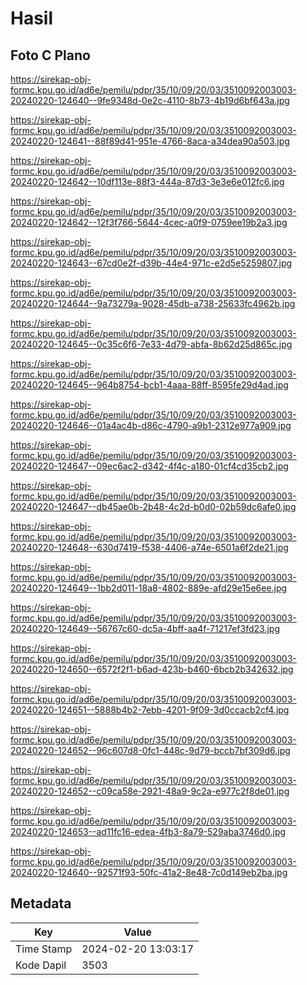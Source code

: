 # Hasil

## Foto C Plano

https://sirekap-obj-formc.kpu.go.id/ad6e/pemilu/pdpr/35/10/09/20/03/3510092003003-20240220-124640--9fe9348d-0e2c-4110-8b73-4b19d6bf643a.jpg

https://sirekap-obj-formc.kpu.go.id/ad6e/pemilu/pdpr/35/10/09/20/03/3510092003003-20240220-124641--88f89d41-951e-4766-8aca-a34dea90a503.jpg

https://sirekap-obj-formc.kpu.go.id/ad6e/pemilu/pdpr/35/10/09/20/03/3510092003003-20240220-124642--10df113e-88f3-444a-87d3-3e3e6e012fc6.jpg

https://sirekap-obj-formc.kpu.go.id/ad6e/pemilu/pdpr/35/10/09/20/03/3510092003003-20240220-124642--12f3f766-5644-4cec-a0f9-0759ee19b2a3.jpg

https://sirekap-obj-formc.kpu.go.id/ad6e/pemilu/pdpr/35/10/09/20/03/3510092003003-20240220-124643--67cd0e2f-d39b-44e4-971c-e2d5e5259807.jpg

https://sirekap-obj-formc.kpu.go.id/ad6e/pemilu/pdpr/35/10/09/20/03/3510092003003-20240220-124644--9a73279a-9028-45db-a738-25633fc4962b.jpg

https://sirekap-obj-formc.kpu.go.id/ad6e/pemilu/pdpr/35/10/09/20/03/3510092003003-20240220-124645--0c35c6f6-7e33-4d79-abfa-8b62d25d865c.jpg

https://sirekap-obj-formc.kpu.go.id/ad6e/pemilu/pdpr/35/10/09/20/03/3510092003003-20240220-124645--964b8754-bcb1-4aaa-88ff-8595fe29d4ad.jpg

https://sirekap-obj-formc.kpu.go.id/ad6e/pemilu/pdpr/35/10/09/20/03/3510092003003-20240220-124646--01a4ac4b-d86c-4790-a9b1-2312e977a909.jpg

https://sirekap-obj-formc.kpu.go.id/ad6e/pemilu/pdpr/35/10/09/20/03/3510092003003-20240220-124647--09ec6ac2-d342-4f4c-a180-01cf4cd35cb2.jpg

https://sirekap-obj-formc.kpu.go.id/ad6e/pemilu/pdpr/35/10/09/20/03/3510092003003-20240220-124647--db45ae0b-2b48-4c2d-b0d0-02b59dc6afe0.jpg

https://sirekap-obj-formc.kpu.go.id/ad6e/pemilu/pdpr/35/10/09/20/03/3510092003003-20240220-124648--630d7419-f538-4406-a74e-6501a6f2de21.jpg

https://sirekap-obj-formc.kpu.go.id/ad6e/pemilu/pdpr/35/10/09/20/03/3510092003003-20240220-124649--1bb2d011-18a8-4802-889e-afd29e15e6ee.jpg

https://sirekap-obj-formc.kpu.go.id/ad6e/pemilu/pdpr/35/10/09/20/03/3510092003003-20240220-124649--56767c60-dc5a-4bff-aa4f-71217ef3fd23.jpg

https://sirekap-obj-formc.kpu.go.id/ad6e/pemilu/pdpr/35/10/09/20/03/3510092003003-20240220-124650--6572f2f1-b6ad-423b-b460-6bcb2b342632.jpg

https://sirekap-obj-formc.kpu.go.id/ad6e/pemilu/pdpr/35/10/09/20/03/3510092003003-20240220-124651--5888b4b2-7ebb-4201-9f09-3d0ccacb2cf4.jpg

https://sirekap-obj-formc.kpu.go.id/ad6e/pemilu/pdpr/35/10/09/20/03/3510092003003-20240220-124652--96c607d8-0fc1-448c-9d79-bccb7bf309d6.jpg

https://sirekap-obj-formc.kpu.go.id/ad6e/pemilu/pdpr/35/10/09/20/03/3510092003003-20240220-124652--c09ca58e-2921-48a9-9c2a-e977c2f8de01.jpg

https://sirekap-obj-formc.kpu.go.id/ad6e/pemilu/pdpr/35/10/09/20/03/3510092003003-20240220-124653--ad11fc16-edea-4fb3-8a79-529aba3746d0.jpg

https://sirekap-obj-formc.kpu.go.id/ad6e/pemilu/pdpr/35/10/09/20/03/3510092003003-20240220-124640--92571f93-50fc-41a2-8e48-7c0d149eb2ba.jpg


## Metadata

| Key        | Value               |
| ---------- | ------------------- |
| Time Stamp | 2024-02-20 13:03:17 |
| Kode Dapil | 3503                |



